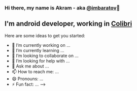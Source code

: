 ### Hi there, my name is Akram - aka [@imbaratov](https://baratov.pro)👋
## I'm android developer, working in [Colibri](https://colibri.tj)

Here are some ideas to get you started:

- 🔭 I’m currently working on ...
- 🌱 I’m currently learning ...
- 👯 I’m looking to collaborate on ...
- 🤔 I’m looking for help with ...
- 💬 Ask me about ...
- 📫 How to reach me: ...
- 😄 Pronouns: ...
- ⚡ Fun fact: ...
-->
